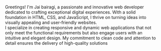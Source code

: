 Greetings! I'm Jai bairagi, a passionate and innovative web developer dedicated to crafting exceptional digital experiences. With a solid foundation in HTML, CSS, and JavaScript, I thrive on turning ideas into visually appealing and user-friendly websites.<br>
I specialize in creating responsive and dynamic web applications that not only meet the functional requirements but also engage users with an intuitive and elegant design. My commitment to clean code and attention to detail ensures the delivery of high-quality solutions
